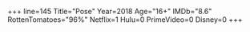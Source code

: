 +++
line=145
Title="Pose"
Year=2018
Age="16+"
IMDb="8.6"
RottenTomatoes="96%"
Netflix=1
Hulu=0
PrimeVideo=0
Disney=0
+++

